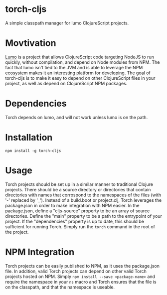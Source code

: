 # torch-cljs
A simple classpath manager for lumo ClojureScript projects.

# Movtivation
[Lumo](https://github.com/anmonteiro/lumo) is a project that allows ClojureScript code targeting NodeJS to run quickly, without compilation, and depend on Node modules from NPM. The fact that lumo isn't tied to the JVM and is able to leverage the NPM ecosystem makes it an interesting platform for developing. The goal of torch-cljs is to make it easy to depend on other ClojureScript files in your project, as well as depend on ClojureScript NPM packages.

# Dependencies
Torch depends on lumo, and will not work unless lumo is on the path.

# Installation
`npm install -g torch-cljs`

# Usage
Torch projects should be set up in a similar manner to traditional Clojure projects. There should be a source directory or directories that contain directories with names that corrospond to the namespaces of the files (with '-' replaced by '_'). Instead of a build.boot or project.clj, Torch leverages the package.json in order to make integration with NPM easier. In the package.json, define a "cljs-source" property to be an array of source directories. Define the "main" property to be a path to the entrypoint of your project. If the "dependencies" property is up to date, this should be sufficient for running Torch. Simply run the `torch` command in the root of the project.

# NPM Integration
Torch projects can be easily published to NPM, as it uses the package.json file. In addition, valid Torch projects can depend on other valid Torch projects hosted on NPM. Simply `npm install --save <package-name>` and require the namespace in your `ns` macro and Torch ensures that the file is on the classpath, and that the namespace is useable.
